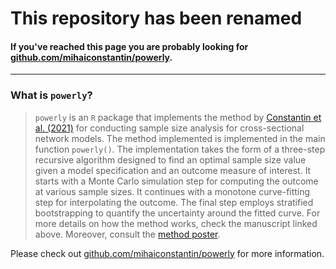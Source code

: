 # This repository has been renamed

#### If you've reached this page you are probably looking for [github.com/mihaiconstantin/powerly](https://github.com/mihaiconstantin/powerly).

---

### What is `powerly`?

>`powerly` is an `R` package that implements the method by [Constantin et al.
(2021)](https://psyarxiv.com/j5v7u) for conducting sample size analysis for
cross-sectional network models. The method implemented is implemented in the
main function `powerly()`. The implementation takes the form of a three-step
recursive algorithm designed to find an optimal sample size value given a model
specification and an outcome measure of interest. It starts with a Monte Carlo
simulation step for computing the outcome at various sample sizes. It continues
with a monotone curve-fitting step for interpolating the outcome. The final step
employs stratified bootstrapping to quantify the uncertainty around the fitted
curve. For more details on how the method works, check the manuscript linked
above. Moreover, consult the [method
poster](https://github.com/mihaiconstantin/powerly#poster).

Please check out [github.com/mihaiconstantin/powerly](https://github.com/mihaiconstantin/powerly) for more information.
